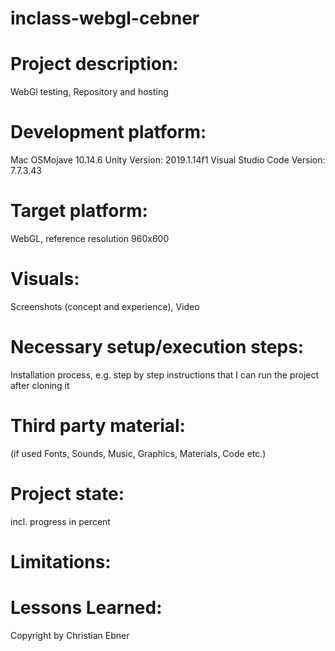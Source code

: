 # inclass-webgl-cebner

# Project description:
WebGl testing, Repository and hosting

# Development platform:
Mac OSMojave 10.14.6 Unity Version: 2019.1.14f1 Visual Studio Code Version: 7.7.3.43

# Target platform:
WebGL, reference resolution 960x600

# Visuals:
Screenshots (concept and experience), Video

# Necessary setup/execution steps:
Installation process, e.g. step by step instructions that I can run the project after cloning it

# Third party material:
(if used Fonts, Sounds, Music, Graphics, Materials, Code etc.)

# Project state:
incl. progress in percent

# Limitations:

# Lessons Learned:

Copyright by Christian Ebner
